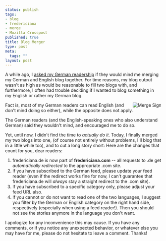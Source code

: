 ```yaml
--- 
status: publish
tags: 
- blog
- fredericiana
- merge
- Mozilla Crosspost
published: true
title: Blog Merger
type: post
meta: 
  tags: ""
layout: post
---
```

A while ago, I <a href="http://fredericiana.com/2007/07/12/blog-fusion/">asked my German readership</a> if they would mind me merging my German and English blog together. For time reasons, my blog output wasn't as high as would be reasonable to fill two blogs with, and furthermore, I often had trouble deciding if I wanted to blog something in my English or rather my German blog.

<img src='http://fredericiana.com/wp-content/uploads/2007/10/merge-sign.jpg' alt='Merge Sign' class="alignright" align="right" />Fact is, most of my German readers can read English (and don't mind doing so either), while the opposite does not apply.

The German readers (and the English-speaking ones who also understand German) said they wouldn't mind, and encouraged me to do so.

Yet, until now, I didn't find the time to <em>actually do it</em>. Today, I finally merged my two blogs into one, (of course not entirely without problems, I'll blog that in a little while too), and to cut a long story short: Here are the changes that count for you, dear readers:
<ol>
	<li>fredericiana.de is now part of <strong>fredericiana.com</strong> -- all requests to .de get <em>automatically redirected</em> to the appropriate .com site.</li>
	<li>If you have subscribed to the German feed, please update your feed reader (even if the redirect works fine for now, I can't guarantee that fredericiana.de will <em>always</em> stay a straight redirect to the .com site).</li>
	<li>If you have subscribed to a specific category only, please adjust your feed URL also.</li>
	<li>If you cannot or do not want to read one of the two languages, I suggest you filter by the German or English category on the right hand side, respectively (especially when using a feed reader!). Then you should not see the stories anymore in the language you don't want.</li>
</ol>

I apologize for any inconvenience this may cause. If you have any comments, or if you notice any unexpected behavior, or whatever else you may have for me, please do not hesitate to leave a comment. Thanks!
